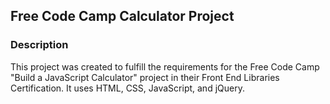 ## Free Code Camp Calculator Project

### Description
This project was created to fulfill the requirements for the Free Code Camp "Build a JavaScript Calculator" project in their Front End Libraries Certification. It uses HTML, CSS, JavaScript, and jQuery.
